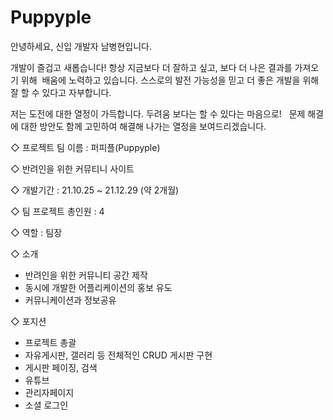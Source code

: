 # Puppyple

안녕하세요, 신입 개발자 남병현입니다.

개발이 즐겁고 새롭습니다!
항상 지금보다 더 잘하고 싶고, 보다 더 나은 결과를 가져오기 위해 
배움에 노력하고 있습니다.
스스로의 발전 가능성을 믿고 더 좋은 개발을 위해
잘 할 수 있다고 자부합니다. 

저는 도전에 대한 열정이 가득합니다.
두려움 보다는 할 수 있다는 마음으로!  
문제 해결에 대한 방안도 함께 고민하여 해결해 나가는 열정을 보여드리겠습니다.





◇ 프로젝트 팀 이름 : 퍼피플(Puppyple)

◇ 반려인을 위한 커뮤티니 사이트

◇ 개발기간 : 21.10.25 ~ 21.12.29 (약 2개월)

◇ 팀 프로젝트 총인원 : 4

◇ 역할 : 팀장



◇ 소개

- 반려인을 위한 커뮤니티 공간 제작
- 동시에 개발한 어플리케이션의 홍보 유도
- 커뮤니케이션과 정보공유

◇ 포지션
- 프로젝트 총괄
- 자유게시판, 갤러리 등 전체적인 CRUD 게시판 구현 
- 게시판 페이징, 검색
- 유튜브
- 관리자페이지
- 소셜 로그인
